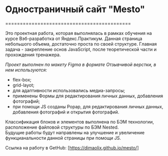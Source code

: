 # **Одностраничный сайт "Mesto"**  
=========================================== 

Это проектная работа, которая выполнялась в рамках обучения на курсе Вэб-разработка от Яндекс.Практикум. Данная страница небольшого объема,  достаточно проста по своей структуре. Главная задача - закрепление основ JavaScript, после теоретической части и прохождения тренажера.  

*Проект выполнен по макету Figma в формате Отзывчивой верстки, в нем используются:*  
* flex-box;
* grid-layot;
* для адаптивности использовались медиа-запросы;
* применены Формы для редактирования личных данных, добавления фотографий;
* при помощи JS созданы Popap, для редактирования личных данных, добавления фотографий и открытия фотографий.  
  
Классификация блоков и элементов выполнена по БЭМ технологии, расположение файловой структуры по БЭМ Nested.  
Будущие работы будут направлены на улучшение и увеличение функцианальности данной страницы при помощи JS.

Ссылка на работу в GetHub: [https://dimaolix.github.io/mesto/]
